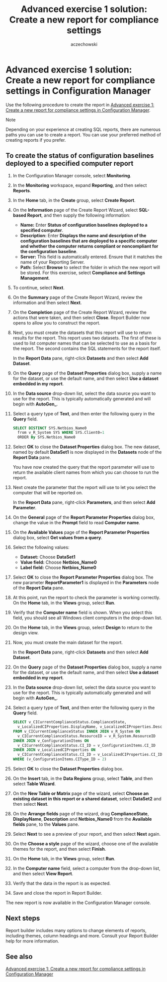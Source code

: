 ﻿---
title: 'Advanced exercise 1 solution: Create a new report for compliance settings'
titleSuffix: Configuration Manager
description: Procedure to create the report in Advanced Exercise 1.
ms.date: 04/30/2019
ms.prod: configuration-manager
ms.technology: configmgr-other #app client compliance hybrid osd protect sum
ms.topic: conceptual
ms.collection: M365-identity-device-management
ms.assetid: b9ea9f33-258f-40d9-950c-4d8f06bab460
author: aczechowski
ms.author: aaroncz
manager: dougeby
---

# Advanced exercise 1 solution: Create a new report for compliance settings in Configuration Manager

Use the following procedure to create the report in [Advanced exercise 1: Create a new report for compliance settings in Configuration Manager](advanced-exercise-1-create-new-report-compliance-settings-configuration-manager.md).

> [!NOTE]
> Depending on your experience at creating SQL reports, there are numerous paths you can use to create a report. You can use your preferred method of creating reports if you prefer.

## To create the status of configuration baselines deployed to a specified computer report

1. In the Configuration Manager console, select **Monitoring**.
1. In the **Monitoring** workspace, expand **Reporting**, and then select **Reports**.
1. In the **Home** tab, in the **Create** group, select **Create Report**.
1. On the **Information** page of the Create Report Wizard, select **SQL-based Report**, and then supply the following information:
    
   - **Name:** Enter **Status of configuration baselines deployed to a specified computer**.
   - **Description:** Enter **Displays the name and description of the configuration baselines that are deployed to a specific computer and whether the computer returns compliant or noncompliant for the configuration baseline**.
   - **Server:** This field is automatically entered. Ensure that it matches the name of your Reporting Server.
   - **Path:** Select **Browse** to select the folder in which the new report will be stored. For this exercise, select **Compliance and Settings Management**.
    
1. To continue, select **Next**.
1. On the **Summary** page of the Create Report Wizard, review the information and then select **Next**.
1. On the **Completion** page of the Create Report Wizard, review the actions that were taken, and then select **Close**. Report Builder now opens to allow you to construct the report.
1. Next, you must create the datasets that this report will use to return results for the report. This report uses two datasets. The first of these is used to list computer names that can be selected to use as a basis for the report. The second contains the SQL statements for the report itself.
    
   In the **Report Data** pane, right-click **Datasets** and then select **Add Dataset**.
    
1. On the **Query** page of the **Dataset Properties** dialog box, supply a name for the dataset, or use the default name, and then select **Use a dataset embedded in my report**.
1. In the **Data source** drop-down list, select the data source you want to use for the report. This is typically automatically generated and will begin with **AutoGen_**.
1. Select a query type of **Text**, and then enter the following query in the **Query** field.

   ```sql    
   SELECT DISTINCT SYS.Netbios_Name0 
     from v_R_System SYS WHERE SYS.Client0=1 
     ORDER By SYS.Netbios_Name0
   ```

1. Select **OK** to close the **Dataset Properties** dialog box. The new dataset, named by default **DataSet1** is now displayed in the **Datasets** node of the **Report Data** pane.
    
   You have now created the query that the report parameter will use to return the available client names from which you can choose to run the report.
    
1. Next create the parameter that the report will use to let you select the computer that will be reported on.
    
   In the **Report Data** pane, right-click **Parameters**, and then select **Add Parameter**.
    
1. On the **General** page of the **Report Parameter Properties** dialog box, change the value in the **Prompt** field to read **Computer name**.
1. On the **Available Values** page of the **Report Parameter Properties** dialog box, select **Get values from a query**.
1. Select the following values:
    
   - **Dataset:** Choose **DataSet1**
   - **Value field:** Choose **Netbios_Name0**
   - **Label field:** Choose **Netbios_Name0**
    
1. Select **OK** to close the **Report Parameter Properties** dialog box. The new parameter **ReportParameter1** is displayed in the **Parameters** node of the **Report Data** pane.
1. At this point, run the report to check the parameter is working correctly. On the **Home** tab, in the **Views** group, select **Run**.
1. Verify that the **Computer name** field is shown. When you select this field, you should see all Windows client computers in the drop-down list.
1. On the **Home** tab, in the **Views** group, select **Design** to return to the design view.
1. Now, you must create the main dataset for the report.
    
   In the **Report Data** pane, right-click **Datasets** and then select **Add Dataset**.
    
1. On the **Query** page of the **Dataset Properties** dialog box, supply a name for the dataset, or use the default name, and then select **Use a dataset embedded in my report**.
1. In the **Data source** drop-down list, select the data source you want to use for the report. This is typically automatically generated and will begin with **AutoGen_**.
1. Select a query type of **Text**, and then enter the following query in the **Query** field.

   ```sql    
   SELECT v_CICurrentComplianceStatus.ComplianceState, 
     v_LocalizedCIProperties.DisplayName, v_LocalizedCIProperties.Description, v_R_System.Netbios_Name0 
   FROM v_CICurrentComplianceStatus INNER JOIN v_R_System ON 
     v_CICurrentComplianceStatus.ResourceID = v_R_System.ResourceID 
   INNER JOIN v_ConfigurationItems ON 
     v_CICurrentComplianceStatus.CI_ID = v_ConfigurationItems.CI_ID 
   INNER JOIN v_LocalizedCIProperties ON 
     v_CICurrentComplianceStatus.CI_ID = v_LocalizedCIProperties.CI_ID 
   WHERE (v_ConfigurationItems.CIType_ID = 2) 
   ```

1. Select **OK** to close the **Dataset Properties** dialog box.
1. On the **Insert** tab, in the **Data Regions** group, select **Table**, and then select **Table Wizard**.
1. On the **New Table or Matrix** page of the wizard, select **Choose an existing dataset in this report or a shared dataset**, select **DataSet2** and then select **Next**.
1. On the **Arrange fields** page of the wizard, drag **ComplianceState**, **DisplayName**, **Description** and **Netbios_Name0** from the **Available fields** pane, to the **Values** pane.
1. Select **Next** to see a preview of your report, and then select **Next** again.
1. On the **Choose a style** page of the wizard, choose one of the available themes for the report, and then select **Finish**.
1. On the **Home** tab, in the **Views** group, select **Run**.
1. In the **Computer name** field, select a computer from the drop-down list, and then select **View Report**.
1. Verify that the data in the report is as expected.
1. Save and close the report in Report Builder.

The new report is now available in the Configuration Manager console.
    
## Next steps

Report builder includes many options to change elements of reports, including themes, column headings and more. Consult your Report Builder help for more information.

## See also

[Advanced exercise 1: Create a new report for compliance settings in Configuration Manager](advanced-exercise-1-create-new-report-compliance-settings-configuration-manager.md)